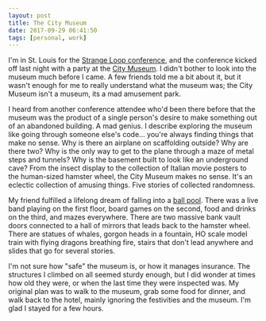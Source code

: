 ```yaml
---
layout: post
title: The City Museum
date: 2017-09-29 06:41:50
tags: [personal, work]
---
```


I'm in St. Louis for the [Strange Loop conference][1], and the conference kicked off last night with a party at the [City Museum][2]. I didn't bother to look into the museum much before I came. A few friends told me a bit about it, but it wasn't enough for me to really understand what the museum was; the City Museum isn't a museum, its a mad amusement park. 

I heard from another conference attendee who'd been there before that the museum was the product of a single person's desire to make something out of an abandoned building. A mad genius. I describe exploring the museum like going through someone else's code… you're always finding things that make no sense. Why is there an airplane on scaffolding outside? Why are there two? Why is the only way to get to the plane through a maze of metal steps and tunnels? Why is the basement built to look like an underground cave? From the insect display to the collection of Italian movie posters to the human-sized hamster wheel, the City Museum makes no sense. It's an eclectic collection of amusing things. Five stories of collected randomness. 

My friend fulfilled a lifelong dream of falling into a [ball pool][3]. There was a live band playing on the first floor, board games on the second, food and drinks on the third, and mazes everywhere. There are two massive bank vault doors connected to a hall of mirrors that leads back to the hamster wheel. There are statues of whales, gorgon heads in a fountain, HO scale model train with flying dragons breathing fire, stairs that don't lead anywhere and slides that go for several stories. 

I'm not sure how "safe" the museum is, or how it manages insurance. The structures I climbed on all seemed sturdy enough, but I did wonder at times how old they were, or when the last time they were inspected was. My original plan was to walk to the museum, grab some food for dinner, and walk back to the hotel, mainly ignoring the festivities and the museum. I'm glad I stayed for a few hours.


[1]: https://thestrangeloop.com
[2]: https://www.citymuseum.org
[3]: https://en.wikipedia.org/wiki/Ball_pit